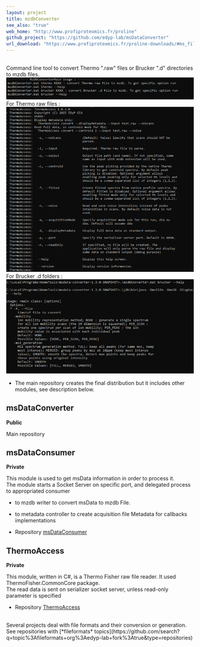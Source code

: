 ```yaml
---
layout: project
title: mzdbConverter
see_also: "true"
web_home: "http://www.profiproteomics.fr/proline"
github_project: "https://github.com/edyp-lab/msDataConverter"
url_download: "https://www.profiproteomics.fr/proline-downloads/#ms_files_toolset"
---
```

<br>
Command line tool to convert Thermo ".raw" files or Brucker ".d" directories to mzdb files.   
<br>
<a href="/images/mzdb_convert.png" target="_blank">
    <img alt="mzdb_convert help" src="/images/mzdb_convert.png" class="screenshot" />
</a>
<br>
For Thermo raw files : 
<a href="/images/mzdb_convert_thermo.png" target="_blank">
    <img alt="mzdb_convert help" src="/images/mzdb_convert_thermo.png" class="screenshot" />
</a>
<br>
For Brucker .d folders :
<a href="/images/mzdb_convert_brucker.png" target="_blank">
<img alt="mzdb_convert help" src="/images/mzdb_convert_brucker.png" class="screenshot" />
</a>

* The main repository creates the final distribution but it includes other modules, see description below.

## msDataConverter
**Public**

Main repository 


## msDataConsumer
**Private**  

This module is used to get msData information in order to process it.
<br>The module starts a Socket Server on specific port, and delegated process to appropriated consumer
* to mzdb writer to convert msData to mzdb File.
* to metadata controller to create acquisition file Metadata for callbacks implementations 
 
* Repository [msDataConsumer](https://github.com/edyp-lab/msDataConsumer) 

## ThermoAccess 
**Private**  

This module, written in C#, is a Thermo Fisher raw file reader. It used ThermoFisher.CommonCore package.
<br>
The read data is sent on serializer socket server, unless read-only parameter is specified 

* Repository [ThermoAccess](https://github.com/edyp-lab/ThermoAccess) 

<br>
Several projects deal with file formats and their conversion or generation.  
See repositories with [*fileformats* topics](https://github.com/search?q=topic%3Afileformats+org%3Aedyp-lab+fork%3Atrue&type=repositories)
